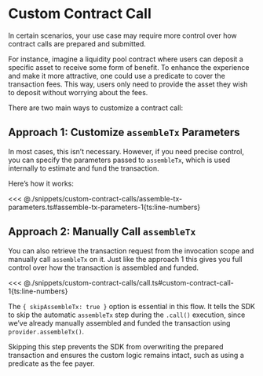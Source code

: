 # Custom Contract Call

In certain scenarios, your use case may require more control over how contract calls are prepared and submitted.

For instance, imagine a liquidity pool contract where users can deposit a specific asset to receive some form of benefit. To enhance the experience and make it more attractive, one could use a predicate to cover the transaction fees. This way, users only need to provide the asset they wish to deposit without worrying about the fees.

There are two main ways to customize a contract call:

## Approach 1: Customize `assembleTx` Parameters

In most cases, this isn’t necessary. However, if you need precise control, you can specify the parameters passed to `assembleTx`, which is used internally to estimate and fund the transaction.

Here’s how it works:

<<< @./snippets/custom-contract-calls/assemble-tx-parameters.ts#assemble-tx-parameters-1{ts:line-numbers}

## Approach 2: Manually Call `assembleTx`

You can also retrieve the transaction request from the invocation scope and manually call `assembleTx` on it. Just like the approach 1 this gives you full control over how the transaction is assembled and funded.

<<< @./snippets/custom-contract-calls/call.ts#custom-contract-call-1{ts:line-numbers}

The `{ skipAssembleTx: true }` option is essential in this flow.
It tells the SDK to skip the automatic `assembleTx` step during the `.call()` execution, since we’ve already manually assembled and funded the transaction using `provider.assembleTx()`.

Skipping this step prevents the SDK from overwriting the prepared transaction and ensures the custom logic remains intact, such as using a predicate as the fee payer.
